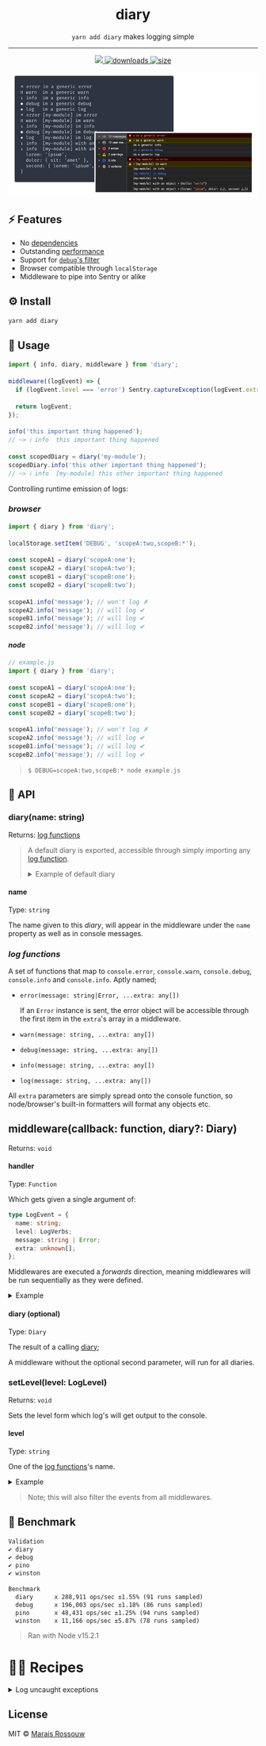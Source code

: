 <div align="center">
	<h1 align="center">diary</h1>
	<p align="center"><code>yarn add diary</code> makes logging simple</p>
	<hr />
	<span>
		<a href="https://github.com/maraisr/diary/actions?query=workflow:CI+branch:main">
			<img src="https://github.com/maraisr/diary/workflows/CI/badge.svg?query=branch:main"/>
		</a>
		<a href="https://npm.im/diary">
			<img src="https://img.shields.io/npm/dm/diary" alt="downloads"/>
		</a>
		<a href="https://bundlephobia.com/result?p=diary">
			<img src="https://badgen.net/bundlephobia/minzip/diary" alt="size"/>
		</a>
	</span>
</div>

![showcase](./shots/showcase.png)

## ⚡ Features

- No [dependencies](https://npm.anvaka.com/#/view/2d/diary)
- Outstanding [performance](#-benchmark)
- Support for [`debug`'s filter](https://www.npmjs.com/package/debug#wildcards)
- Browser compatible through `localStorage`
- Middleware to pipe into Sentry or alike

## ⚙️ Install

```sh
yarn add diary
```

## 🚀 Usage

```ts
import { info, diary, middleware } from 'diary';

middleware((logEvent) => {
  if (logEvent.level === 'error') Sentry.captureException(logEvent.extra[0]);

  return logEvent;
});

info('this important thing happened');
// ~> ℹ info  this important thing happened

const scopedDiary = diary('my-module');
scopedDiary.info('this other important thing happened');
// ~> ℹ info  [my-module] this other important thing happened
```

Controlling runtime emission of logs:

### _browser_

```ts
import { diary } from 'diary';

localStorage.setItem('DEBUG', 'scopeA:two,scopeB:*');

const scopeA1 = diary('scopeA:one');
const scopeA2 = diary('scopeA:two');
const scopeB1 = diary('scopeB:one');
const scopeB2 = diary('scopeB:two');

scopeA1.info('message'); // won't log ✗
scopeA2.info('message'); // will log ✔
scopeB1.info('message'); // will log ✔
scopeB2.info('message'); // will log ✔
```

#### _node_

```ts
// example.js
import { diary } from 'diary';

const scopeA1 = diary('scopeA:one');
const scopeA2 = diary('scopeA:two');
const scopeB1 = diary('scopeB:one');
const scopeB2 = diary('scopeB:two');

scopeA1.info('message'); // won't log ✗
scopeA2.info('message'); // will log ✔
scopeB1.info('message'); // will log ✔
scopeB2.info('message'); // will log ✔
```

> `$ DEBUG=scopeA:two,scopeB:* node example.js`

## 🔎 API

### diary(name: string)

Returns: [log functions](#log-functions)

> A default diary is exported, accessible through simply importing any
> [log function](#log-functions).
>
> <details>
> <summary>Example of default diary</summary>
>
> ```ts
> import { info } from 'diary';
>
> info("i'll be logged under the default diary");
> ```
>
> </details>

#### name

Type: `string`

The name given to this _diary_, will appear in the middleware under the `name`
property as well as in console messages.

### _log functions_

A set of functions that map to `console.error`, `console.warn`, `console.debug`,
`console.info` and `console.info`. Aptly named;

- `error(message: string|Error, ...extra: any[])`

  If an `Error` instance is sent, the error object will be accessible through
  the first item in the `extra`'s array in a middleware.

- `warn(message: string, ...extra: any[])`
- `debug(message: string, ...extra: any[])`
- `info(message: string, ...extra: any[])`
- `log(message: string, ...extra: any[])`

All `extra` parameters are simply spread onto the console function, so
node/browser's built-in formatters will format any objects etc.

## middleware(callback: function, diary?: Diary)

Returns: `void`

#### handler

Type: `Function`

Which gets given a single argument of:

```ts
type LogEvent = {
  name: string;
  level: LogVerbs;
  message: string | Error;
  extra: unknown[];
};
```

Middlewares are executed a _forwards_ direction, meaning middlewares will be run
sequentially as they were defined.

<details>
<summary>Example</summary>

```ts
import { middleware, info } from 'diary';

middleware((logEvent) => {
  if (logEvent.level === 'error') {
    fetch('/api/errors', {
      method: 'POST',
      body: JSON.stringify({ error: logEvent.extra[0] }),
    });
  }

  return logEvent;
});

info('something informative'); // will not get logged.
```

> This method isn't a Promise, so won't be awaited. It's a fire and forget kinda
> deal.

</details>

#### diary (optional)

Type: `Diary`

The result of a calling [diary](#diary-name-string);

A middleware without the optional second parameter, will run for all diaries.

### setLevel(level: LogLevel)

Returns: `void`

Sets the level form which log's will get output to the console.

#### level

Type: `string`

One of the [log functions](#log-functions)'s name.

<details>
<summary>Example</summary>

```ts
import { setLevel, info } from 'diary';
setLevel('error');

info('something informative'); // will not get logged.
```

</details>

> Note; this will also filter the events from all middlewares.

## 💨 Benchmark

```
Validation
✔ diary
✔ debug
✔ pino
✔ winston

Benchmark
  diary      x 288,911 ops/sec ±1.55% (91 runs sampled)
  debug      x 196,003 ops/sec ±1.18% (86 runs sampled)
  pino       x 48,431 ops/sec ±1.25% (94 runs sampled)
  winston    x 11,166 ops/sec ±5.87% (78 runs sampled)
```

> Ran with Node v15.2.1

# 🧑‍🍳 Recipes

<details>
<summary>Log uncaught exceptions</summary>

### _node_

```ts
import { error } from 'diary';

process.on('uncaughtException', (err) => {
  error(err);
});
```

### _browser_

```ts
import { error } from 'diary';

window.addEventListener('error', (err) => {
  error(err);
});
```

</details>

## License

MIT © [Marais Rossouw](https://marais.io)
